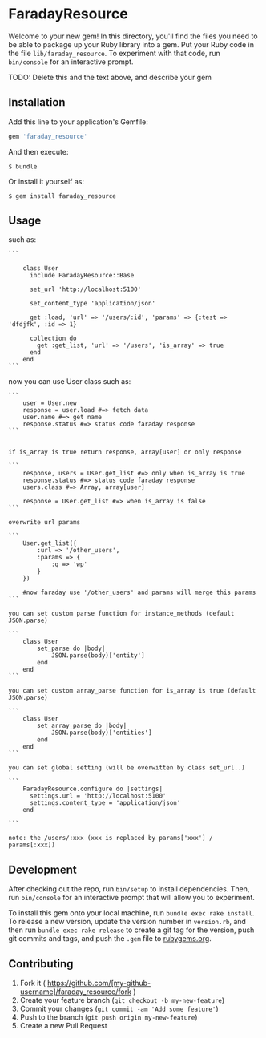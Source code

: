 # FaradayResource

Welcome to your new gem! In this directory, you'll find the files you need to be able to package up your Ruby library into a gem. Put your Ruby code in the file `lib/faraday_resource`. To experiment with that code, run `bin/console` for an interactive prompt.

TODO: Delete this and the text above, and describe your gem

## Installation

Add this line to your application's Gemfile:

```ruby
gem 'faraday_resource'
```

And then execute:

    $ bundle

Or install it yourself as:

    $ gem install faraday_resource

## Usage



such as:		
 
	```
		
		class User
		  include FaradayResource::Base
		
		  set_url 'http://localhost:5100'
		
		  set_content_type 'application/json'
		
		  get :load, 'url' => '/users/:id', 'params' => {:test => 'dfdjfk', :id => 1}
		
		  collection do
		    get :get_list, 'url' => '/users', 'is_array' => true
		  end
		end
	```
	
now you can use User class such as:



	```
		user = User.new
		response = user.load #=> fetch data
		user.name #=> get name
		response.status #=> status code faraday response	
	```
	
	
	if is_array is true return response, array[user] or only response
	
	```
		response, users = User.get_list #=> only when is_array is true
		response.status #=> status code faraday response
		users.class #=> Array, array[user]
		
		response = User.get_list #=> when is_array is false 
	```
	
	overwrite url params
	
	```
		User.get_list({
			:url => '/other_users',
			:params => {
				:q => 'wp'
			}
		})
		
		#now faraday use '/other_users' and params will merge this params
	```
	
	you can set custom parse function for instance_methods (default JSON.parse)
	
	```
		class User
			set_parse do |body|
				JSON.parse(body)['entity']
			end
		end
	```
	
	you can set custom array_parse function for is_array is true (default JSON.parse)		
		
	```
		class User
			set_array_parse do |body|
				JSON.parse(body)['entities']
			end
		end
	```
	
	you can set global setting (will be overwitten by class set_url..)
	
	```
		FaradayResource.configure do |settings|
		  settings.url = 'http://localhost:5100'
		  settings.content_type = 'application/json'
		end
		
	```
	
	note: the /users/:xxx (xxx is replaced by params['xxx'] / params[:xxx])
	
	
	
	
	
	
	
	


## Development

After checking out the repo, run `bin/setup` to install dependencies. Then, run `bin/console` for an interactive prompt that will allow you to experiment.

To install this gem onto your local machine, run `bundle exec rake install`. To release a new version, update the version number in `version.rb`, and then run `bundle exec rake release` to create a git tag for the version, push git commits and tags, and push the `.gem` file to [rubygems.org](https://rubygems.org).

## Contributing

1. Fork it ( https://github.com/[my-github-username]/faraday_resource/fork )
2. Create your feature branch (`git checkout -b my-new-feature`)
3. Commit your changes (`git commit -am 'Add some feature'`)
4. Push to the branch (`git push origin my-new-feature`)
5. Create a new Pull Request
